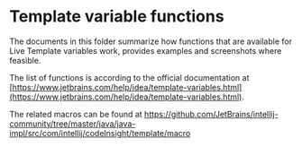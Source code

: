 # Template variable functions

The documents in this folder summarize how functions that are available for Live Template variables work, provides examples and screenshots where feasible.

The list of functions is according to the official documentation at [https://www.jetbrains.com/help/idea/template-variables.html](https://www.jetbrains.com/help/idea/template-variables.html).

The related macros can be found at https://github.com/JetBrains/intellij-community/tree/master/java/java-impl/src/com/intellij/codeInsight/template/macro
